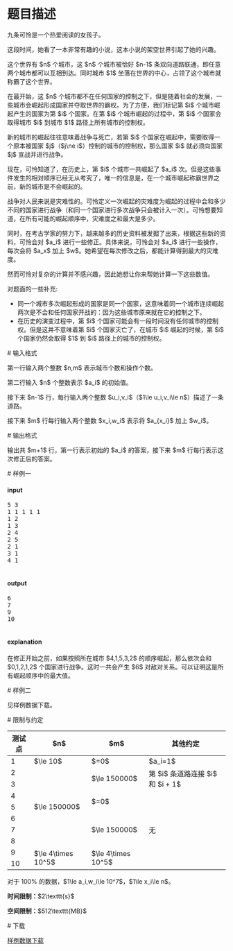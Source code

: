 # 题目描述

<p>九条可怜是一个热爱阅读的女孩子。</p>
<p>这段时间，她看了一本非常有趣的小说，这本小说的架空世界引起了她的兴趣。</p>
<p>这个世界有 $n$ 个城市，这 $n$ 个城市被恰好 $n-1$ 条双向道路联通，即任意两个城市都可以互相到达。同时城市 $1$ 坐落在世界的中心，占领了这个城市就称霸了这个世界。</p>
<p>在最开始，这 $n$ 个城市都不在任何国家的控制之下，但是随着社会的发展，一些城市会崛起形成国家并夺取世界的霸权。为了方便，我们标记第 $i$ 个城市崛起产生的国家为第 $i$ 个国家。在第 $i$ 个城市崛起的过程中，第 $i$ 个国家会取得城市 $i$ 到城市 $1$ 路径上所有城市的控制权。</p>
<p>新的城市的崛起往往意味着战争与死亡，若第 $i$ 个国家在崛起中，需要取得一个原本被国家 $j$（$j\ne i$）控制的城市的控制权，那么国家 $i$ 就必须向国家 $j$ 宣战并进行战争。</p>
<p>现在，可怜知道了，在历史上，第 $i$ 个城市一共崛起了 $a_i$ 次。但是这些事件发生的相对顺序已经无从考究了，唯一的信息是，在一个城市崛起称霸世界之前，新的城市是不会崛起的。</p>
<p>战争对人民来说是灾难性的。可怜定义一次崛起的灾难度为崛起的过程中会和多少不同的国家进行战争（和同一个国家进行多次战争只会被计入一次）。可怜想要知道，在所有可能的崛起顺序中，灾难度之和最大是多少。</p>
<p>同时，在考古学家的努力下，越来越多的历史资料被发掘了出来，根据这些新的资料，可怜会对 $a_i$ 进行一些修正。具体来说，可怜会对 $a_i$ 进行一些操作，每次会将 $a_x$ 加上 $w$。她希望在每次修改之后，都能计算得到最大的灾难度。</p>
<p>然而可怜对复杂的计算并不感兴趣，因此她想让你来帮她计算一下这些数值。</p>
<p>对题面的一些补充:</p>
<ul><li>同一个城市多次崛起形成的国家是同一个国家，这意味着同一个城市连续崛起两次是不会和任何国家开战的：因为这些城市原来就在它的控制之下。</li>
<li>在历史的演变过程中，第 $i$ 个国家可能会有一段时间没有任何城市的控制权。但是这并不意味着第 $i$ 个国家灭亡了，在城市 $i$ 崛起的时候，第 $i$ 个国家仍然会取得 $1$ 到 $i$ 路径上的城市的控制权。</li>
</ul># 输入格式


<p>第一行输入两个整数 $n,m$ 表示城市个数和操作个数。</p>
<p>第二行输入 $n$ 个整数表示 $a_i$ 的初始值。</p>
<p>接下来 $n-1$ 行，每行输入两个整数 $u_i,v_i$（$1\le u_i,v_i\le n$）描述了一条道路。</p>
<p>接下来 $m$ 行每行输入两个整数 $x_i,w_i$ 表示将 $a_{x_i}$ 加上 $w_i$。</p>
# 输出格式


<p>输出共 $m+1$ 行，第一行表示初始的 $a_i$ 的答案，接下来 $m$ 行每行表示这次修正后的答案。</p>
# 样例一


<h4>input</h4>
<pre>5 3
1 1 1 1 1
1 2
1 3
2 4
2 5
2 1
3 1
4 1

</pre>

<h4>output</h4>
<pre>6
7
9
10

</pre>

<h4>explanation</h4>
<p>在修正开始之前，如果按照所在城市 $4,1,5,3,2$ 的顺序崛起，那么依次会和 $0,1,2,1,2$ 个国家进行战争。这时一共会产生 $6$ 对敌对关系。可以证明这是所有崛起顺序中的最大值。</p>
# 样例二


<p>见样例数据下载。</p>
# 限制与约定


<div class="table-responsive">
 <table class="table table-bordered table-text-center table-vertical-middle"><thead><tr><th>测试点</th>
    <th>$n$</th>
    <th>$m$</th>
    <th>其他约定</th>
   </tr></thead><tbody><tr><td>1</td>
    <td>$\le 10$</td>
    <td>$=0$</td>
    <td>$a_i=1$</td>
   </tr><tr><td>2</td>
    <td rowspan="7">$\le 150000$</td>
    <td rowspan="2">$\le 150000$</td>
    <td rowspan="2">第 $i$ 条道路连接 $i$ 和 $i + 1$</td>
   </tr><tr><td>3</td>
   </tr><tr><td>4</td>
    <td rowspan="2">$=0$</td>
    <td rowspan="7">无</td>
   </tr><tr><td>5</td>
   </tr><tr><td>6</td>
    <td rowspan="3">$\le 150000$</td>
   </tr><tr><td>7</td>
   </tr><tr><td>8</td>
   </tr><tr><td>9</td>
    <td rowspan="2">$\le 4\times 10^5$</td>
    <td rowspan="2">$\le 4\times 10^5$</td>
   </tr><tr><td>10</td>
   </tr></tbody></table></div>

<p>对于 100% 的数据，$1\le a_i,w_i\le 10^7$，$1\le x_i\le n$。</p>
<p><strong>时间限制：</strong>$2\texttt{s}$</p>
<p><strong>空间限制：</strong>$512\texttt{MB}$</p>
# 下载


<p><a href="/download.php?type=problem&amp;id=374">样例数据下载</a></p>
